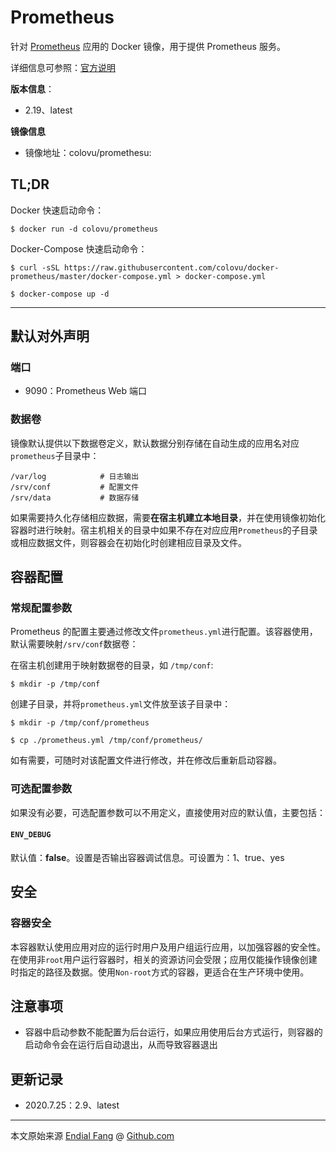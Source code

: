 # Prometheus

针对 [Prometheus](https://prometheus.io) 应用的 Docker 镜像，用于提供 Prometheus 服务。

详细信息可参照：[官方说明](https://prometheus.io/docs/introduction/overview/)

**版本信息**：

- 2.19、latest

**镜像信息**

* 镜像地址：colovu/promethesu:



## TL;DR

Docker 快速启动命令：

```shell
$ docker run -d colovu/prometheus
```

Docker-Compose 快速启动命令：

```shell
$ curl -sSL https://raw.githubusercontent.com/colovu/docker-prometheus/master/docker-compose.yml > docker-compose.yml

$ docker-compose up -d
```



---



## 默认对外声明

### 端口

- 9090：Prometheus Web 端口

### 数据卷

镜像默认提供以下数据卷定义，默认数据分别存储在自动生成的应用名对应`prometheus`子目录中：

```shell
/var/log			# 日志输出
/srv/conf			# 配置文件
/srv/data			# 数据存储
```

如果需要持久化存储相应数据，需要**在宿主机建立本地目录**，并在使用镜像初始化容器时进行映射。宿主机相关的目录中如果不存在对应应用`Prometheus`的子目录或相应数据文件，则容器会在初始化时创建相应目录及文件。



## 容器配置

### 常规配置参数

Prometheus 的配置主要通过修改文件`prometheus.yml`进行配置。该容器使用，默认需要映射`/srv/conf`数据卷：

在宿主机创建用于映射数据卷的目录，如 `/tmp/conf`:

```shell
$ mkdir -p /tmp/conf
```

创建子目录，并将`prometheus.yml`文件放至该子目录中：

```shell
$ mkdir -p /tmp/conf/prometheus

$ cp ./prometheus.yml /tmp/conf/prometheus/
```

如有需要，可随时对该配置文件进行修改，并在修改后重新启动容器。



### 可选配置参数

如果没有必要，可选配置参数可以不用定义，直接使用对应的默认值，主要包括：

#### `ENV_DEBUG`

默认值：**false**。设置是否输出容器调试信息。可设置为：1、true、yes



## 安全

### 容器安全

本容器默认使用应用对应的运行时用户及用户组运行应用，以加强容器的安全性。在使用非`root`用户运行容器时，相关的资源访问会受限；应用仅能操作镜像创建时指定的路径及数据。使用`Non-root`方式的容器，更适合在生产环境中使用。



## 注意事项

- 容器中启动参数不能配置为后台运行，如果应用使用后台方式运行，则容器的启动命令会在运行后自动退出，从而导致容器退出



## 更新记录

- 2020.7.25：2.9、latest



----

本文原始来源 [Endial Fang](https://github.com/colovu) @ [Github.com](https://github.com)
